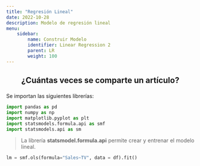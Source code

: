 ```yaml
---
title: "Regresión Lineal"
date: 2022-10-28
description: Modelo de regresión lineal
menu:
    sidebar:
        name: Construir Modelo
        identifier: Linear Regression 2
        parent: LR
        weight: 100
---
```


## <p align="center">¿Cuántas veces se comparte un artículo?</p>

<p align="justify">Se importan las siguientes librerías:</p>

```python
import pandas as pd
import numpy as np
import matplotlib.pyplot as plt
import statsmodels.formula.api as smf
import statsmodels.api as sm
```

> <p align="justify">La librería <strong>statsmodel.formula.api</strong> permite crear y entrenar el modelo lineal.</p>

<p></p>



```python
lm = smf.ols(formula="Sales~TV", data = df).fit()
```

